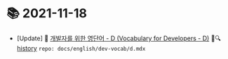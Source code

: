 # 📚 2021-11-18
- [Update] 📙 [개발자를 위한 영단어 - D (Vocabulary for Developers - D)](https://til.qriositylog.com/featured/english/dev-vocab/d) 📃🔍 [history](https://github.com/Queue-ri/TIL/commits/main/docs/english/dev-vocab/d.mdx?since=2021-11-18T00:00:00Z&until=2021-11-18T23:59:59Z) `repo: docs/english/dev-vocab/d.mdx`
